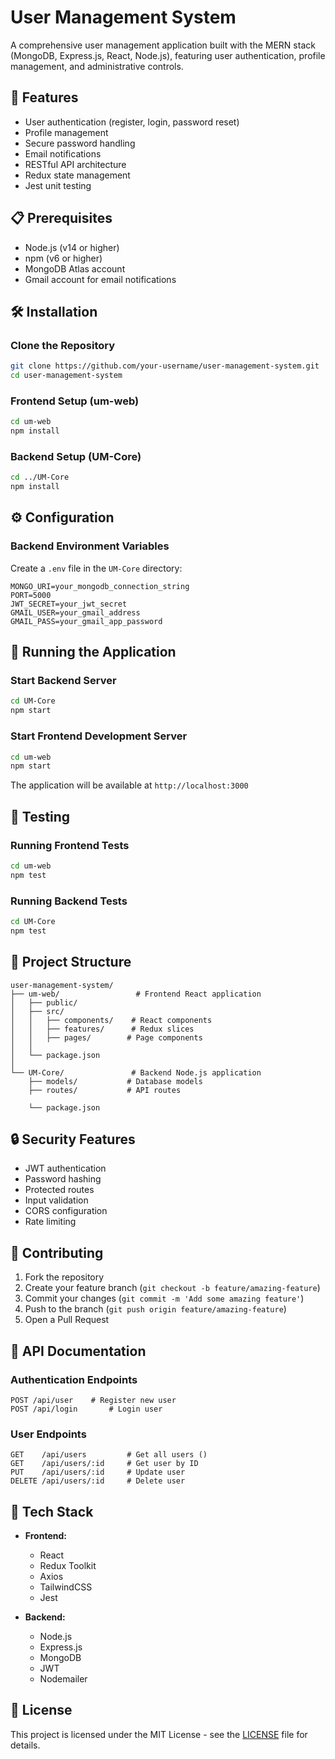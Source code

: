 # User Management System

A comprehensive user management application built with the MERN stack (MongoDB, Express.js, React, Node.js), featuring user authentication, profile management, and administrative controls.

## 🚀 Features

- User authentication (register, login, password reset)
- Profile management
- Secure password handling
- Email notifications
- RESTful API architecture
- Redux state management
- Jest unit testing

## 📋 Prerequisites

- Node.js (v14 or higher)
- npm (v6 or higher)
- MongoDB Atlas account
- Gmail account for email notifications

## 🛠️ Installation

### Clone the Repository

```bash
git clone https://github.com/your-username/user-management-system.git
cd user-management-system
```

### Frontend Setup (um-web)

```bash
cd um-web
npm install
```

### Backend Setup (UM-Core)

```bash
cd ../UM-Core
npm install
```

## ⚙️ Configuration

### Backend Environment Variables

Create a `.env` file in the `UM-Core` directory:

```env
MONGO_URI=your_mongodb_connection_string
PORT=5000
JWT_SECRET=your_jwt_secret
GMAIL_USER=your_gmail_address
GMAIL_PASS=your_gmail_app_password
```

## 🚀 Running the Application

### Start Backend Server

```bash
cd UM-Core
npm start
```

### Start Frontend Development Server

```bash
cd um-web
npm start
```

The application will be available at `http://localhost:3000`

## 🧪 Testing

### Running Frontend Tests

```bash
cd um-web
npm test
```

### Running Backend Tests

```bash
cd UM-Core
npm test
```

## 📁 Project Structure

```
user-management-system/
├── um-web/                 # Frontend React application
│   ├── public/
│   ├── src/
│   │   ├── components/    # React components
│   │   ├── features/      # Redux slices
│   │   ├── pages/        # Page components
│   │ 
│   └── package.json
│
└── UM-Core/               # Backend Node.js application
    ├── models/           # Database models
    ├── routes/           # API routes

    └── package.json
```

## 🔒 Security Features

- JWT authentication
- Password hashing
- Protected routes
- Input validation
- CORS configuration
- Rate limiting

## 🤝 Contributing

1. Fork the repository
2. Create your feature branch (`git checkout -b feature/amazing-feature`)
3. Commit your changes (`git commit -m 'Add some amazing feature'`)
4. Push to the branch (`git push origin feature/amazing-feature`)
5. Open a Pull Request

## 📝 API Documentation

### Authentication Endpoints

```
POST /api/user    # Register new user
POST /api/login       # Login user

```

### User Endpoints

```
GET    /api/users         # Get all users ()
GET    /api/users/:id     # Get user by ID
PUT    /api/users/:id     # Update user
DELETE /api/users/:id     # Delete user
```

## 🔧 Tech Stack

- **Frontend:**
  - React
  - Redux Toolkit
  - Axios
  - TailwindCSS
  - Jest

- **Backend:**
  - Node.js
  - Express.js
  - MongoDB
  - JWT
  - Nodemailer

## 📄 License

This project is licensed under the MIT License - see the [LICENSE](LICENSE) file for details.
